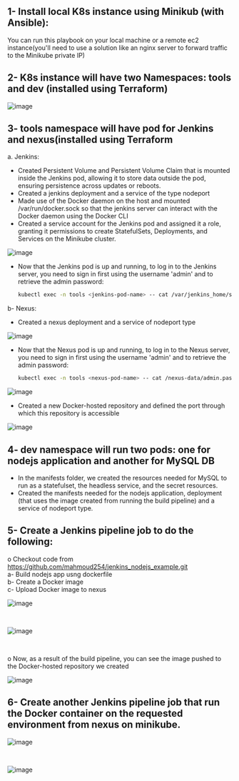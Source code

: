 ## 1- Install local K8s instance using Minikub (with Ansible):
You can run this playbook on your local machine or a remote ec2 instance(you'll need to use a solution like an nginx server to forward traffic to the Minikube private IP)

## 2- K8s instance will have two Namespaces: tools and dev (installed using Terraform)<br>
![image](https://github.com/aiishaa/ITI-grad-project/assets/57088227/f6d608c2-7cd5-46e9-9fc9-8bff93518927)

## 3- tools namespace will have pod for Jenkins and nexus(installed using Terraform
a. Jenkins:<br>
- Created Persistent Volume and Persistent Volume Claim that is mounted inside the Jenkins pod, allowing it to store data outside the pod, ensuring persistence across updates or reboots.
- Created a jenkins deployment and a service of the type nodeport 
- Made use of the Docker daemon on the host and mounted /var/run/docker.sock so that the jenkins server can interact with the Docker daemon using the Docker CLI
- Created a service account for the Jenkins pod and assigned it a role, granting it permissions to create StatefulSets, Deployments, and Services on the Minikube cluster.

![image](https://github.com/aiishaa/ITI-grad-project/assets/57088227/029b904d-c788-4ca1-b411-6002c924656f)
<br>

- Now that the Jenkins pod is up and running, to log in to the Jenkins server, you need to sign in first using the username 'admin' and to retrieve the admin password:
  ```bash
  kubectl exec -n tools <jenkins-pod-name> -- cat /var/jenkins_home/secrets/initialAdminPassword
  ```

b- Nexus:<br>
- Created a nexus deployment and a service of nodeport type

![image](https://github.com/aiishaa/ITI-grad-project/assets/57088227/11f81876-6ca5-4c50-9028-31e66cc8a0b2)
<br>

- Now that the Nexus pod is up and running, to log in to the Nexus server, you need to sign in first using the username 'admin' and to retrieve the admin password:
  ```bash
  kubectl exec -n tools <nexus-pod-name> -- cat /nexus-data/admin.password
  ```
![image](https://github.com/aiishaa/ITI-grad-project/assets/57088227/10fe0c4e-5f9a-4c5a-b58f-113b713062a4)
<br>

- Created a new Docker-hosted repository and defined the port through which this repository is accessible

![image](https://github.com/aiishaa/ITI-grad-project/assets/57088227/a8773ed6-e59f-449c-ae5b-bbc549cd0324)
<br>

## 4- dev namespace will run two pods: one for nodejs application and another for MySQL DB 
- In the manifests folder, we created the resources needed for MySQL to run as a statefulset, the headless service, and the secret resources.
- Created the manifests needed for the nodejs application, deployment (that uses the image created from running the build pipeline) and a service of nodeport type.

## 5- Create a Jenkins pipeline job to do the following:
o Checkout code from https://github.com/mahmoud254/jenkins_nodejs_example.git<br>
    a- Build nodejs app usng dockerfile<br>
    b- Create a Docker image<br>
    c- Upload Docker image to nexus<br>

![image](https://github.com/aiishaa/ITI-grad-project/assets/57088227/f5064817-18cc-4c54-8990-fd687483dd12)

<br>

![image](https://github.com/aiishaa/ITI-grad-project/assets/57088227/c24d6588-79e0-469f-a0e7-990e2fc73a70)

<br>

o Now, as a result of the build pipeline, you can see the image pushed to the Docker-hosted repository we created 
<br>

![image](https://github.com/aiishaa/ITI-grad-project/assets/57088227/fc3e0b1b-f741-4bdd-b0f3-b4f1ef91c98f)


## 6- Create another Jenkins pipeline job that run the Docker container on the requested environment from nexus on minikube.<br>

![image](https://github.com/aiishaa/ITI-grad-project/assets/57088227/b38a70e9-9969-464d-b147-dbcc515efd76)

<br>

![image](https://github.com/aiishaa/ITI-grad-project/assets/57088227/4f90e158-d264-451f-b012-113e9a3c47ec)


